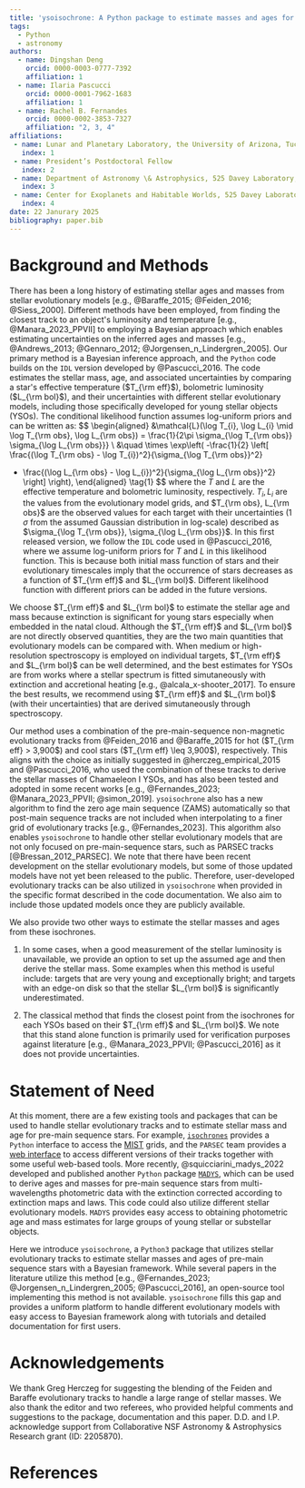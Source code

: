 ```yaml
---
title: 'ysoisochrone: A Python package to estimate masses and ages for YSOs'
tags:
  - Python
  - astronomy
authors:
  - name: Dingshan Deng
    orcid: 0000-0003-0777-7392
    affiliation: 1
  - name: Ilaria Pascucci
    orcid: 0000-0001-7962-1683
    affiliation: 1
  - name: Rachel B. Fernandes
    orcid: 0000-0002-3853-7327
    affiliation: "2, 3, 4"
affiliations:
 - name: Lunar and Planetary Laboratory, the University of Arizona, Tucson, AZ 85721, USA
   index: 1
 - name: President’s Postdoctoral Fellow
   index: 2
 - name: Department of Astronomy \& Astrophysics, 525 Davey Laboratory, The Pennsylvania State University, University Park, PA 16802, USA
   index: 3
 - name: Center for Exoplanets and Habitable Worlds, 525 Davey Laboratory, The Pennsylvania State University, University Park, PA 16802, USA
   index: 4
date: 22 Janurary 2025
bibliography: paper.bib
---
```


# Background and Methods
There has been a long history of estimating stellar ages and masses from stellar evolutionary models [e.g., @Baraffe_2015; @Feiden_2016; @Siess_2000]. Different methods have been employed, from finding the closest track to an object's luminosity and temperature [e.g., @Manara_2023_PPVII] to employing a Bayesian approach which enables estimating uncertainties on the inferred ages and masses [e.g., @Andrews_2013; @Gennaro_2012;  @Jorgensen_n_Lindergren_2005]. Our primary method is a Bayesian inference approach, and the `Python` code builds on the `IDL` version developed by @Pascucci_2016. The code estimates the stellar mass, age, and associated uncertainties by comparing a star's effective temperature ($T_{\rm eff}$), bolometric luminosity ($L_{\rm bol}$), and their uncertainties with different stellar evolutionary models, including those specifically developed for young stellar objects (YSOs). The conditional likelihood function assumes log-uniform priors and can be written as:
$$
\begin{aligned}
&\mathcal{L}(\log T_{i}, \log L_{i} \mid \log T_{\rm obs}, \log L_{\rm obs}) = 
\frac{1}{2\pi \sigma_{\log T_{\rm obs}} \sigma_{\log L_{\rm obs}}} \\
&\quad \times \exp\left( -\frac{1}{2} \left[ 
\frac{(\log T_{\rm obs} - \log T_{i})^2}{\sigma_{\log T_{\rm obs}}^2} 
+ \frac{(\log L_{\rm obs} - \log L_{i})^2}{\sigma_{\log L_{\rm obs}}^2} 
\right] \right),
\end{aligned} \tag{1}
$$
where the $T$ and $L$ are the effective temperature and bolometric luminosity, respectively. $T_i, L_i$ are the values from the evolutionary model grids, and $T_{\rm obs}, L_{\rm obs}$ are the observed values for each target with their uncertainties ($1\,\sigma$ from the assumed Gaussian distribution in log-scale) described as $\sigma_{\log T_{\rm obs}}, \sigma_{\log L_{\rm obs}}$.
In this first released version, we follow the `IDL` code used in @Pascucci_2016, where we assume log-uniform priors for $T$ and $L$ in this likelihood function. This is because both initial mass function of stars and their evolutionary timescales imply that the occurrence of stars decreases as a function of $T_{\rm eff}$ and $L_{\rm bol}$. Different likelihood function with different priors can be added in the future versions.

We choose $T_{\rm eff}$ and $L_{\rm bol}$ to estimate the stellar age and mass because extinction is significant for young stars especially when embedded in the natal cloud. Although the $T_{\rm eff}$ and $L_{\rm bol}$ are not directly observed quantities, they are the two main quantities that evolutionary models can be compared with. When medium or high-resolution spectroscopy is employed on individual targets, $T_{\rm eff}$ and $L_{\rm bol}$ can be well determined, and the best estimates for YSOs are from works where a stellar spectrum is fitted simutaneously with extinction and accretional heating [e.g., @alcala_x-shooter_2017]. To ensure the best results, we recommend using $T_{\rm eff}$ and $L_{\rm bol}$ (with their uncertainties) that are derived simutaneously through spectroscopy.

Our method uses a combination of the pre-main-sequence non-magnetic evolutionary tracks from @Feiden_2016 and @Baraffe_2015 for hot ($T_{\rm eff} > 3,900$) and cool stars ($T_{\rm eff} \leq 3,900$), respectively. This aligns with the choice as initially suggested in @herczeg_empirical_2015 and @Pascucci_2016, who used the combination of these tracks to derive the stellar masses of Chamaeleon I YSOs, and has also been tested and adopted in some recent works [e.g., @Fernandes_2023; @Manara_2023_PPVII; @simon_2019]. `ysoisochrone` also has a new algorithm to find the zero age main sequence (ZAMS) automatically so that post-main sequence tracks are not included when interpolating to a finer grid of evolutionary tracks [e.g., @Fernandes_2023]. This algorithm also enables `ysoisochrone` to handle other stellar evolutionary models that are not only focused on pre-main-sequence stars, such as PARSEC tracks [@Bressan_2012_PARSEC]. We note that there have been recent development on the stellar evolutionary models, but some of those updated models have not yet been released to the public. Therefore, user-developed evolutionary tracks can be also utilized in `ysoisochrone` when provided in the specific format described in the code documentation. We also aim to include those updated models once they are publicly available.

We also provide two other ways to estimate the stellar masses and ages from these isochrones.

1. In some cases, when a good measurement of the stellar luminosity is unavailable,  we provide an option to set up the assumed age and then derive the stellar mass. Some examples when this method is useful include: targets that are very young and exceptionally bright; and targets with an edge-on disk so that the stellar $L_{\rm bol}$ is significantly underestimated. 
   
2. The classical method that finds the closest point from the isochrones for each YSOs based on their $T_{\rm eff}$ and $L_{\rm bol}$. We note that this stand alone function is primarily used for verification purposes against literature [e.g., @Manara_2023_PPVII; @Pascucci_2016] as it does not provide uncertainties. 

# Statement of Need

At this moment, there are a few existing tools and packages that can be used to handle stellar evolutionary tracks and to estimate stellar mass and age for pre-main sequence stars. For example, [`isochrones`](https://github.com/timothydmorton/isochrones) provides a `Python` interface to access the [MIST](https://waps.cfa.harvard.edu/MIST/) grids, and the `PARSEC` team provides a [web interface](http://stev.oapd.inaf.it/PARSEC/tools.html) to access different versions of their tracks together with some useful web-based tools. More recently, @squicciarini_madys_2022 developed and published another `Python` package [`MADYS`](https://madys.readthedocs.io/en/latest/), which can be used to derive ages and masses for pre-main sequence stars from multi-wavelengths photometric data with the extinction corrected according to extinction maps and laws. This code could also utilize different stellar evolutionary models. `MADYS` provides easy access to obtaining photometric age and mass estimates for large groups of young stellar or substellar objects.

Here we introduce `ysoisochrone`, a `Python3` package that utilizes stellar evolutionary tracks to estimate stellar masses and ages of pre-main sequence stars with a Bayesian framework. While several papers in the literature utilize this method [e.g., @Fernandes_2023; @Jorgensen_n_Lindergren_2005; @Pascucci_2016], an open-source tool implementing this method is not available. `ysoisochrone` fills this gap and provides a uniform platform to handle different evolutionary models with easy access to Bayesian framework along with tutorials and detailed documentation for first users. 

# Acknowledgements

We thank Greg Herczeg for suggesting the blending of the Feiden and Baraffe evolutionary tracks to handle a large range of stellar masses. We also thank the editor and two referees, who provided helpful comments and suggestions to the package, documentation and this paper. D.D. and I.P. acknowledge support from Collaborative NSF Astronomy \& Astrophysics Research grant (ID: 2205870).

# References
